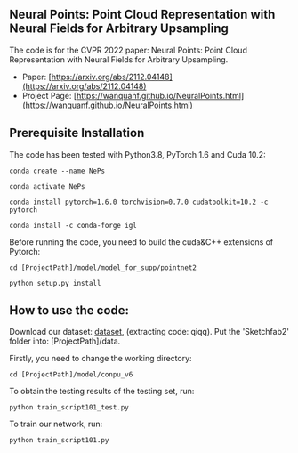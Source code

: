 ## Neural Points: Point Cloud Representation with Neural Fields for Arbitrary Upsampling
The code is for the CVPR 2022 paper: Neural Points: Point Cloud Representation with Neural Fields for Arbitrary Upsampling.
- Paper: [https://arxiv.org/abs/2112.04148](https://arxiv.org/abs/2112.04148)
- Project Page: [https://wanquanf.github.io/NeuralPoints.html](https://wanquanf.github.io/NeuralPoints.html)

## Prerequisite Installation
The code has been tested with Python3.8, PyTorch 1.6 and Cuda 10.2:

    conda create --name NePs
    
    conda activate NePs
    
    conda install pytorch=1.6.0 torchvision=0.7.0 cudatoolkit=10.2 -c pytorch
    
    conda install -c conda-forge igl
    
Before running the code, you need to build the cuda&C++ extensions of Pytorch:

    cd [ProjectPath]/model/model_for_supp/pointnet2
    
    python setup.py install

    
## How to use the code: 
Download our dataset: [dataset](https://pan.baidu.com/s/1BLFobnIkuLqrXsdAAVqA0g), (extracting code: qiqq). Put the 'Sketchfab2' folder into: [ProjectPath]/data.

Firstly, you need to change the working directory: 

    cd [ProjectPath]/model/conpu_v6

To obtain the testing results of the testing set, run:

    python train_script101_test.py

To train our network, run:

    python train_script101.py

    

